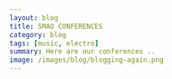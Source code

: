 ```yaml
---
layout: blog
title: SMAO CONFERENCES
category: blog
tags: [music, electro]  
summary: Here are our conferences ..
image: /images/blog/blogging-again.png
---
```

